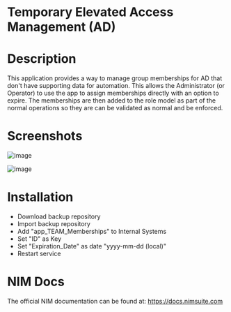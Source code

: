 # Temporary Elevated Access Management (AD)

# Description
This application provides a way to manage group memberships for AD that don't have supporting data for automation. This allows the Administrator (or Operator) to use the app to assign memberships directly with an option to expire. The memberships are then added to the role model as part of the normal operations so they are can be validated as normal and be enforced.

# Screenshots
![image](https://github.com/user-attachments/assets/2f2d0ba0-c137-46b5-80d5-8f8cee215de4)

![image](https://github.com/user-attachments/assets/e0e16e43-2250-4b94-ba05-b998f1e9b3eb)


# Installation
- Download backup repository
- Import backup repository
- Add "app_TEAM_Memberships" to Internal Systems
- Set "ID" as Key
- Set "Expiration_Date" as date "yyyy-mm-dd (local)"
- Restart service

# NIM Docs
The official NIM documentation can be found at: https://docs.nimsuite.com
